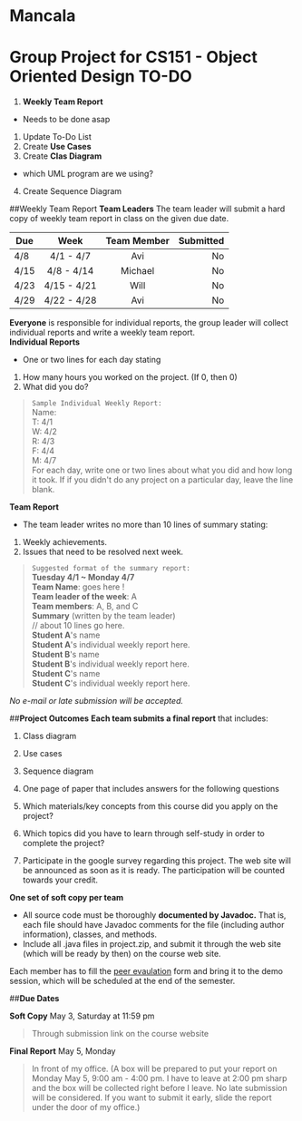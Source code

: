 Mancala
=======

Group Project for CS151 - Object Oriented Design
TO-DO
=======
1. __Weekly Team Report__
  * Needs to be done asap
1. Update To-Do List  
2. Create **Use Cases**  
3. Create **Clas Diagram**
  * which UML program are we using?
4. Create Sequence Diagram


##Weekly Team Report
__Team Leaders__
The team leader will submit a hard copy of weekly team report in class on the given due date.

| Due| Week        | Team Member | Submitted |
|----|:-----------:|:-----------:| ---------:|
|4/8 | 4/1 - 4/7   | Avi         | No        |
|4/15| 4/8 - 4/14  | Michael     | No        |
|4/23| 4/15 - 4/21 | Will        | No        |
|4/29| 4/22 - 4/28 | Avi         | No        |

__Everyone__ is responsible for individual reports, the group leader will collect individual reports and write a weekly team report.  
__Individual Reports__
+ One or two lines for each day stating
 1. How many hours you worked on the project. (If 0, then 0)
 2. What did you do?  

 > `Sample Individual Weekly Report:`  
 Name:  
 T: 4/1  
W: 4/2  
R: 4/3  
F: 4/4  
M: 4/7  
For each day, write one or two lines about what you did and how long it took.
If if you didn't do any project on a particular day, leave the line blank.

__Team Report__
+ The team leader writes no more than 10 lines of summary stating:
 1. Weekly achievements.
 2. Issues that need to be resolved next week.

 >`Suggested format of the summary report:`  
 __Tuesday 4/1 ~ Monday 4/7__  
 __Team Name__: goes here !  
 __Team leader of the week__: A  
 __Team members__: A, B, and C  
 __Summary__ (written by the team leader)  
 // about 10 lines go here.  
 __Student A__'s name  
 __Student A__'s individual weekly report here.  
 __Student B__'s name  
 __Student B__'s individual weekly report here.  
 __Student C__'s name  
 __Student C__'s individual weekly report here.  

*No e-mail or late submission will be accepted.*

##__Project Outcomes__
__Each team submits a final report__ that includes:
1. Class diagram  
2. Use cases  
3. Sequence diagram  
4. One page of paper that includes answers for the following questions  
  1. Which materials/key concepts from this course did you apply on the project?  
  2. Which topics did you have to learn through self-study in order to complete the project?

5. Participate in the google survey regarding this project. The web site will be announced as soon as it is ready. The participation will be counted towards your credit.  

 __One set of soft copy per team__
 + All source code must be thoroughly __documented by Javadoc.__ That is, each file should have Javadoc comments for the file (including author information), classes, and methods.
 + Include all .java files in project.zip, and submit it through the web site (which will be ready by then) on the course web site.

Each member has to fill the [peer evaulation](http://www.cs.sjsu.edu/~kim/cs151/contents/project/peer_eval.html) form and bring it to the demo session, which will be scheduled at the end of the semester.

##__Due Dates__

__Soft Copy__ May 3, Saturday at 11:59 pm  
> Through submission link on the course website

__Final Report__ May 5, Monday
>In front of my office. (A box will be prepared to put your report on Monday May 5, 9:00 am - 4:00 pm. I have to leave at 2:00 pm sharp and the box will be collected right before I leave. No late submission will be considered. If you want to submit it early, slide the report under the door of my office.)
